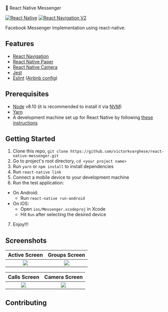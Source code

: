 
🚀 React Native Messenger 

[![React Native](https://img.shields.io/badge/React%20Native-v0.55-blue.svg)](https://facebook.github.io/react-native/)
[![React Navigation V2](https://img.shields.io/badge/React%20Navigation-v2..0.1-blue.svg)](https://reactnavigation.org/)


Facebook Messenger Implementation using react-native. 

## Features

* [React Navigation](https://reactnavigation.org/) 
* [React Native Paper](https://callstack.github.io/react-native-paper/)
* [React Native Camera](https://github.com/react-native-community/react-native-camera)
* [Jest](https://facebook.github.io/jest/)
* [Eslint](http://eslint.org/) ([Airbnb config](https://github.com/airbnb/javascript/tree/master/packages/eslint-config-airbnb))

## Prerequisites

* [Node](https://nodejs.org) v8.10 (it is recommended to install it via [NVM](https://github.com/creationix/nvm))
* [Yarn](https://yarnpkg.com/)
* A development machine set up for React Native by following [these instructions](https://facebook.github.io/react-native/docs/getting-started.html)

## Getting Started

1. Clone this repo, `git clone https://github.com/victorkvarghese/react-native-messenger.git `
2. Go to project's root directory, `cd <your project name>`
3. Run `yarn` or `npm install` to install dependencies
4. Run `react-native link`
5. Connect a mobile device to your development machine
6. Run the test application:
  * On Android:
    * Run `react-native run-android`
  * On iOS:
    * Open `ios/Messenger.xcodeproj` in Xcode
    * Hit `Run` after selecting the desired device
7. Enjoy!!!

## Screenshots

Active Screen              |  Groups Screen
:-------------------------:|:-------------------------:
![](https://user-images.githubusercontent.com/15869386/42648284-15525324-8624-11e8-9f81-a20e202b7124.png)  |  ![](https://user-images.githubusercontent.com/15869386/42648337-39681032-8624-11e8-8fec-a33750d67215.png)

Calls Screen              |  Camera Screen
:-------------------------:|:-------------------------:
![](https://user-images.githubusercontent.com/15869386/42648339-3b468e56-8624-11e8-877e-a06b7bf57c4d.png)  |  ![](https://user-images.githubusercontent.com/15869386/42648341-3cd95c26-8624-11e8-9976-6117736922ed.png)






## Contributing

